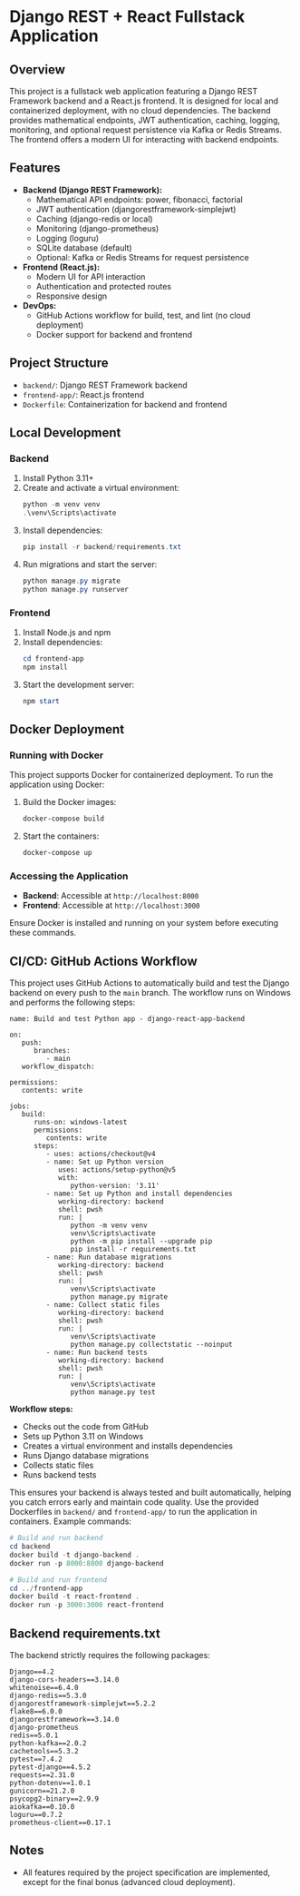 # Django REST + React Fullstack Application

## Overview
This project is a fullstack web application featuring a Django REST Framework backend and a React.js frontend. It is designed for local and containerized deployment, with no cloud dependencies. The backend provides mathematical endpoints, JWT authentication, caching, logging, monitoring, and optional request persistence via Kafka or Redis Streams. The frontend offers a modern UI for interacting with backend endpoints.

## Features
- **Backend (Django REST Framework):**
  - Mathematical API endpoints: power, fibonacci, factorial
  - JWT authentication (djangorestframework-simplejwt)
  - Caching (django-redis or local)
  - Monitoring (django-prometheus)
  - Logging (loguru)
  - SQLite database (default)
  - Optional: Kafka or Redis Streams for request persistence
- **Frontend (React.js):**
  - Modern UI for API interaction
  - Authentication and protected routes
  - Responsive design
- **DevOps:**
  - GitHub Actions workflow for build, test, and lint (no cloud deployment)
  - Docker support for backend and frontend

## Project Structure
- `backend/`: Django REST Framework backend
- `frontend-app/`: React.js frontend
- `Dockerfile`: Containerization for backend and frontend

## Local Development

### Backend
1. Install Python 3.11+
2. Create and activate a virtual environment:
   ```powershell
   python -m venv venv
   .\venv\Scripts\activate
   ```
3. Install dependencies:
   ```powershell
   pip install -r backend/requirements.txt
   ```
4. Run migrations and start the server:
   ```powershell
   python manage.py migrate
   python manage.py runserver
   ```

### Frontend
1. Install Node.js and npm
2. Install dependencies:
   ```powershell
   cd frontend-app
   npm install
   ```
3. Start the development server:
   ```powershell
   npm start
   ```

## Docker Deployment

### Running with Docker
This project supports Docker for containerized deployment. To run the application using Docker:

1. Build the Docker images:
   ```powershell
   docker-compose build
   ```
2. Start the containers:
   ```powershell
   docker-compose up
   ```

### Accessing the Application
- **Backend**: Accessible at `http://localhost:8000`
- **Frontend**: Accessible at `http://localhost:3000`

Ensure Docker is installed and running on your system before executing these commands.

## CI/CD: GitHub Actions Workflow
This project uses GitHub Actions to automatically build and test the Django backend on every push to the `main` branch. The workflow runs on Windows and performs the following steps:

```
name: Build and test Python app - django-react-app-backend

on:
   push:
      branches:
         - main
   workflow_dispatch:

permissions:
   contents: write

jobs:
   build:
      runs-on: windows-latest
      permissions:
         contents: write
      steps:
         - uses: actions/checkout@v4
         - name: Set up Python version
            uses: actions/setup-python@v5
            with:
               python-version: '3.11'
         - name: Set up Python and install dependencies
            working-directory: backend
            shell: pwsh
            run: |
               python -m venv venv
               venv\Scripts\activate
               python -m pip install --upgrade pip
               pip install -r requirements.txt
         - name: Run database migrations
            working-directory: backend
            shell: pwsh
            run: |
               venv\Scripts\activate
               python manage.py migrate
         - name: Collect static files
            working-directory: backend
            shell: pwsh
            run: |
               venv\Scripts\activate
               python manage.py collectstatic --noinput
         - name: Run backend tests
            working-directory: backend
            shell: pwsh
            run: |
               venv\Scripts\activate
               python manage.py test
```

**Workflow steps:**
- Checks out the code from GitHub
- Sets up Python 3.11 on Windows
- Creates a virtual environment and installs dependencies
- Runs Django database migrations
- Collects static files
- Runs backend tests

This ensures your backend is always tested and built automatically, helping you catch errors early and maintain code quality.
Use the provided Dockerfiles in `backend/` and `frontend-app/` to run the application in containers. Example commands:

```powershell
# Build and run backend
cd backend
docker build -t django-backend .
docker run -p 8000:8000 django-backend

# Build and run frontend
cd ../frontend-app
docker build -t react-frontend .
docker run -p 3000:3000 react-frontend
```

## Backend requirements.txt
The backend strictly requires the following packages:

```
Django==4.2
django-cors-headers==3.14.0
whitenoise==6.4.0
django-redis==5.3.0
djangorestframework-simplejwt==5.2.2
flake8==6.0.0
djangorestframework==3.14.0
django-prometheus
redis==5.0.1
python-kafka==2.0.2
cachetools==5.3.2
pytest==7.4.2
pytest-django==4.5.2
requests==2.31.0
python-dotenv==1.0.1
gunicorn==21.2.0
psycopg2-binary==2.9.9
aiokafka==0.10.0
loguru==0.7.2
prometheus-client==0.17.1
```

## Notes
- All features required by the project specification are implemented, except for the final bonus (advanced cloud deployment).
